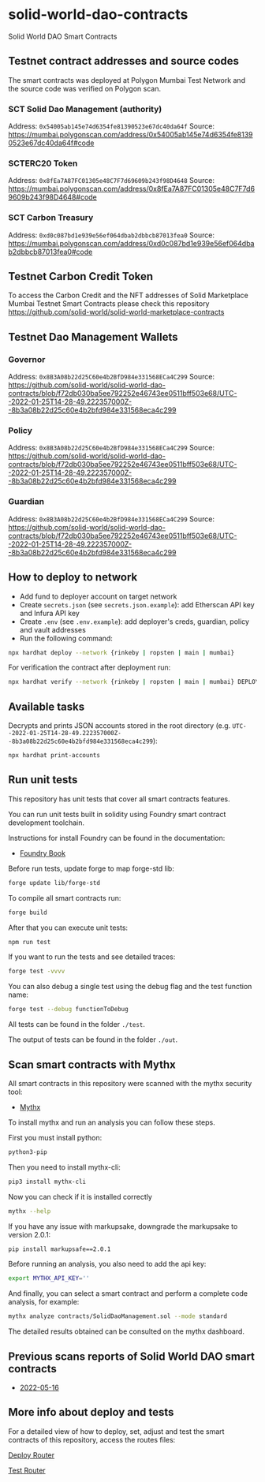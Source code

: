 # solid-world-dao-contracts

Solid World DAO Smart Contracts

## Testnet contract addresses and source codes
The smart contracts was deployed at Polygon Mumbai Test Network and the source code was verified on Polygon scan.
### SCT Solid Dao Management (authority)
Address: `0x54005ab145e74d6354fe81390523e67dc40da64f`
Source: https://mumbai.polygonscan.com/address/0x54005ab145e74d6354fe81390523e67dc40da64f#code

### SCTERC20 Token
Address: `0x8fEa7A87FC01305e48C7F7d69609b243f98D4648`
Source: https://mumbai.polygonscan.com/address/0x8fEa7A87FC01305e48C7F7d69609b243f98D4648#code

### SCT Carbon Treasury
Address: `0xd0c087bd1e939e56ef064dbab2dbbcb87013fea0`
Source: https://mumbai.polygonscan.com/address/0xd0c087bd1e939e56ef064dbab2dbbcb87013fea0#code

## Testnet Carbon Credit Token
To access the Carbon Credit and the NFT addresses of Solid Marketplace Mumbai Testnet Smart Contracts please check this repository https://github.com/solid-world/solid-world-marketplace-contracts

## Testnet Dao Management Wallets

### Governor
Address: `0x8B3A08b22d25C60e4b2BfD984e331568ECa4C299`
Source: https://github.com/solid-world/solid-world-dao-contracts/blob/f72db030ba5ee792252e46743ee0511bff503e68/UTC--2022-01-25T14-28-49.222357000Z--8b3a08b22d25c60e4b2bfd984e331568eca4c299

### Policy
Address: `0x8B3A08b22d25C60e4b2BfD984e331568ECa4C299`
Source: https://github.com/solid-world/solid-world-dao-contracts/blob/f72db030ba5ee792252e46743ee0511bff503e68/UTC--2022-01-25T14-28-49.222357000Z--8b3a08b22d25c60e4b2bfd984e331568eca4c299

### Guardian
Address: `0x8B3A08b22d25C60e4b2BfD984e331568ECa4C299`
Source: https://github.com/solid-world/solid-world-dao-contracts/blob/f72db030ba5ee792252e46743ee0511bff503e68/UTC--2022-01-25T14-28-49.222357000Z--8b3a08b22d25c60e4b2bfd984e331568eca4c299

## How to deploy to network

- Add fund to deployer account on target network
- Create `secrets.json` (see `secrets.json.example`): add Etherscan API key and Infura API key
- Create `.env` (see `.env.example`): add deployer's creds, guardian, policy and vault addresses
- Run the following command:

```sh
npx hardhat deploy --network {rinkeby | ropsten | main | mumbai}
```

For verification the contract after deployment run:
```sh
npx hardhat verify --network {rinkeby | ropsten | main | mumbai} DEPLOYED_CONTRACT_ADDRESS PARAM1 PARAM_N
```

## Available tasks

Decrypts and prints JSON accounts stored in the root directory (e.g. `UTC--2022-01-25T14-28-49.222357000Z--8b3a08b22d25c60e4b2bfd984e331568eca4c299`):
```sh
npx hardhat print-accounts
```

## Run unit tests

This repository has unit tests that cover all smart contracts features.

You can run unit tests built in solidity using Foundry smart contract development toolchain.

Instructions for install Foundry can be found in the documentation:

- [Foundry Book](https://book.getfoundry.sh/index.html)

Before run tests, update forge to map forge-std lib:

```sh
forge update lib/forge-std
```

To compile all smart contracts run:

```sh
forge build
```

After that you can execute unit tests:

```sh
npm run test
```

If you want to run the tests and see detailed traces:

```sh
forge test -vvvv
```

You can also debug a single test using the debug flag and the test function name:

```sh
forge test --debug functionToDebug
```

All tests can be found in the folder `./test`.

The output of tests can be found in the folder `./out`.
 

## Scan smart contracts with Mythx

All smart contracts in this repository were scanned with the mythx security tool:

- [Mythx](https://mythx.io/)

To install mythx and run an analysis you can follow these steps.

First you must install python:

```sh
python3-pip
```

Then you need to install mythx-cli:

```sh
pip3 install mythx-cli
```

Now you can check if it is installed correctly

```sh
mythx --help
```

If you have any issue with markupsake, downgrade the markupsake to version 2.0.1:

```sh
pip install markupsafe==2.0.1
```

Before running an analysis, you also need to add the api key:

```sh
export MYTHX_API_KEY=''
```

And finally, you can select a smart contract and perform a complete code analysis, for example:

```sh
mythx analyze contracts/SolidDaoManagement.sol --mode standard
```

The detailed results obtained can be consulted on the mythx dashboard.

## Previous scans reports of Solid World DAO smart contracts

- [2022-05-16](https://github.com/solid-world/solid-world-dao-contracts/blob/main/test-logs/REPORT_2022_05_16.md)

## More info about deploy and tests
 
For a detailed view of how to deploy, set, adjust and test the smart contracts of this repository, access the routes files:
 
[Deploy Router](https://github.com/solid-world/solid-world-dao-contracts/blob/main/router.md)
 
[Test Router](https://github.com/solid-world/solid-world-dao-contracts/blob/main/test-router.md)

